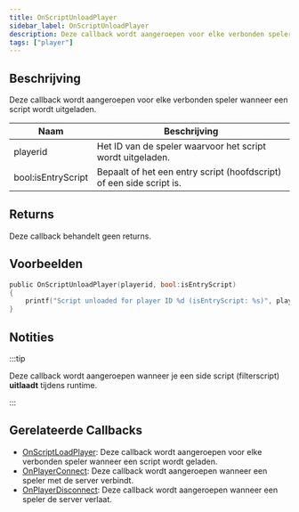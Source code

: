 ```yaml
---
title: OnScriptUnloadPlayer
sidebar_label: OnScriptUnloadPlayer
description: Deze callback wordt aangeroepen voor elke verbonden speler wanneer een script wordt uitgeladen.
tags: ["player"]
---
```


<VersionWarn name='callback' version='omp v1.3.1.2748' />

## Beschrijving

Deze callback wordt aangeroepen voor elke verbonden speler wanneer een script wordt uitgeladen.

| Naam               | Beschrijving                                                              |
| ------------------ | ------------------------------------------------------------------------ |
| playerid           | Het ID van de speler waarvoor het script wordt uitgeladen.              |
| bool:isEntryScript | Bepaalt of het een entry script (hoofdscript) of een side script is.    |

## Returns

Deze callback behandelt geen returns.

## Voorbeelden

```c
public OnScriptUnloadPlayer(playerid, bool:isEntryScript)
{
    printf("Script unloaded for player ID %d (isEntryScript: %s)", playerid, isEntryScript ? "Yes" : "No");
}
```

## Notities

:::tip

Deze callback wordt aangeroepen wanneer je een side script (filterscript) **uitlaadt** tijdens runtime.

:::

## Gerelateerde Callbacks

- [OnScriptLoadPlayer](OnScriptLoadPlayer): Deze callback wordt aangeroepen voor elke verbonden speler wanneer een script wordt geladen.
- [OnPlayerConnect](OnPlayerConnect): Deze callback wordt aangeroepen wanneer een speler met de server verbindt.
- [OnPlayerDisconnect](OnPlayerDisconnect): Deze callback wordt aangeroepen wanneer een speler de server verlaat.
